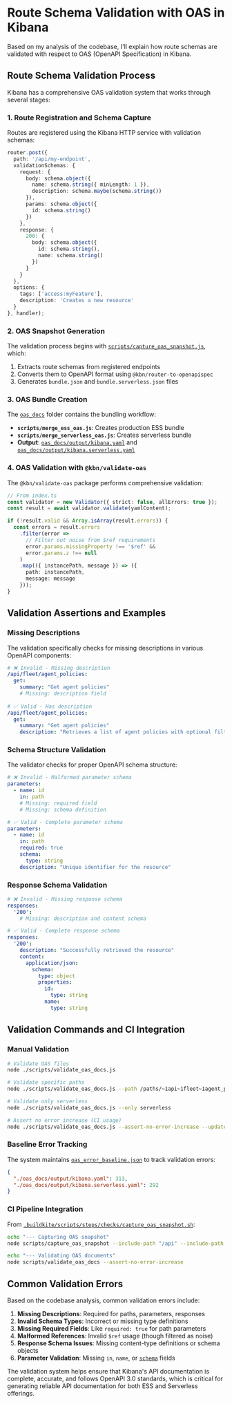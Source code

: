# Route Schema Validation with OAS in Kibana

Based on my analysis of the codebase, I'll explain how route schemas are validated with respect to OAS (OpenAPI Specification) in Kibana.

## Route Schema Validation Process

Kibana has a comprehensive OAS validation system that works through several stages:

### 1. Route Registration and Schema Capture

Routes are registered using the Kibana HTTP service with validation schemas:

```typescript
router.post({
  path: '/api/my-endpoint',
  validationSchemas: {
    request: {
      body: schema.object({
        name: schema.string({ minLength: 1 }),
        description: schema.maybe(schema.string())
      }),
      params: schema.object({
        id: schema.string()
      })
    },
    response: {
      200: {
        body: schema.object({
          id: schema.string(),
          name: schema.string()
        })
      }
    }
  },
  options: {
    tags: ['access:myFeature'],
    description: 'Creates a new resource'
  }
}, handler);
```

### 2. OAS Snapshot Generation

The validation process begins with [`scripts/capture_oas_snapshot.js`](scripts/capture_oas_snapshot.js ), which:

1. Extracts route schemas from registered endpoints
2. Converts them to OpenAPI format using `@kbn/router-to-openapispec`
3. Generates `bundle.json` and `bundle.serverless.json` files

### 3. OAS Bundle Creation

The [`oas_docs`](oas_docs ) folder contains the bundling workflow:

- **`scripts/merge_ess_oas.js`**: Creates production ESS bundle
- **`scripts/merge_serverless_oas.js`**: Creates serverless bundle  
- **Output**: [`oas_docs/output/kibana.yaml`](oas_docs/output/kibana.yaml ) and [`oas_docs/output/kibana.serverless.yaml`](oas_docs/output/kibana.serverless.yaml )

### 4. OAS Validation with `@kbn/validate-oas`

The `@kbn/validate-oas` package performs comprehensive validation:

```typescript
// From index.ts
const validator = new Validator({ strict: false, allErrors: true });
const result = await validator.validate(yamlContent);

if (!result.valid && Array.isArray(result.errors)) {
  const errors = result.errors
    .filter(error => 
      // Filter out noise from $ref requirements
      error.params.missingProperty !== '$ref' &&
      error.params.z !== null
    )
    .map(({ instancePath, message }) => ({
      path: instancePath,
      message: message
    }));
}
```

## Validation Assertions and Examples

### Missing Descriptions

The validation specifically checks for missing descriptions in various OpenAPI components:

```yaml
# ❌ Invalid - Missing description
/api/fleet/agent_policies:
  get:
    summary: "Get agent policies"
    # Missing: description field
    
# ✅ Valid - Has description  
/api/fleet/agent_policies:
  get:
    summary: "Get agent policies" 
    description: "Retrieves a list of agent policies with optional filtering"
```

### Schema Structure Validation

The validator checks for proper OpenAPI schema structure:

```yaml
# ❌ Invalid - Malformed parameter schema
parameters:
  - name: id
    in: path
    # Missing: required field
    # Missing: schema definition

# ✅ Valid - Complete parameter schema
parameters:
  - name: id
    in: path
    required: true
    schema:
      type: string
    description: "Unique identifier for the resource"
```

### Response Schema Validation

```yaml
# ❌ Invalid - Missing response schema
responses:
  '200':
    # Missing: description and content schema

# ✅ Valid - Complete response schema  
responses:
  '200':
    description: "Successfully retrieved the resource"
    content:
      application/json:
        schema:
          type: object
          properties:
            id:
              type: string
            name:  
              type: string
```

## Validation Commands and CI Integration

### Manual Validation
```bash
# Validate OAS files
node ./scripts/validate_oas_docs.js

# Validate specific paths
node ./scripts/validate_oas_docs.js --path /paths/~1api~1fleet~1agent_policies

# Validate only serverless
node ./scripts/validate_oas_docs.js --only serverless

# Assert no error increase (CI usage)
node ./scripts/validate_oas_docs.js --assert-no-error-increase --update-baseline
```

### Baseline Error Tracking

The system maintains [`oas_error_baseline.json`](src/platform/packages/private/kbn-validate-oas/oas_error_baseline.json ) to track validation errors:

```json
{
  "./oas_docs/output/kibana.yaml": 313,
  "./oas_docs/output/kibana.serverless.yaml": 292  
}
```

### CI Pipeline Integration

From [`.buildkite/scripts/steps/checks/capture_oas_snapshot.sh`](.buildkite/scripts/steps/checks/capture_oas_snapshot.sh ):

```bash
echo "--- Capturing OAS snapshot"
node scripts/capture_oas_snapshot --include-path "/api" --include-path "/s/{space_id}"

echo "--- Validating OAS documents" 
node scripts/validate_oas_docs --assert-no-error-increase
```

## Common Validation Errors

Based on the codebase analysis, common validation errors include:

1. **Missing Descriptions**: Required for paths, parameters, responses
2. **Invalid Schema Types**: Incorrect or missing type definitions
3. **Missing Required Fields**: Like `required: true` for path parameters
4. **Malformed References**: Invalid `$ref` usage (though filtered as noise)
5. **Response Schema Issues**: Missing content-type definitions or schema objects
6. **Parameter Validation**: Missing `in`, `name`, or [`schema`](src/platform/packages/shared/kbn-config-schema/index.ts ) fields

The validation system helps ensure that Kibana's API documentation is complete, accurate, and follows OpenAPI 3.0 standards, which is critical for generating reliable API documentation for both ESS and Serverless offerings.
